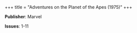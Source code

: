 +++
title = "Adventures on the Planet of the Apes (1975)"
+++



**Publisher**: Marvel

**Issues**: 1-11